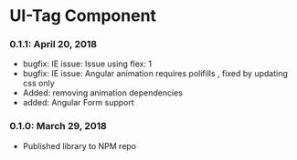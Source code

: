 # UI-Tag Component

### 0.1.1: April 20, 2018
* bugfix: IE issue: Issue using flex: 1
* bugfix: IE issue: Angular animation requires polifills , fixed by updating css only
* Added: removing animation dependencies
* added: Angular Form support

### 0.1.0: March 29, 2018
* Published library to NPM repo
